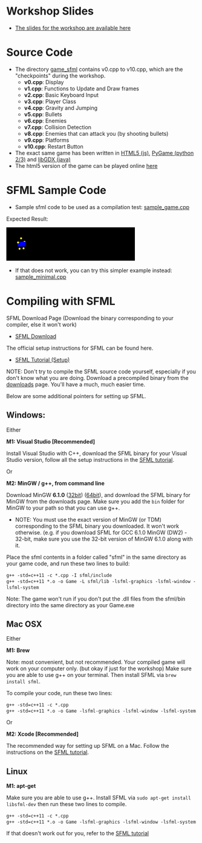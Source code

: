 # Workshop Slides

* [The slides for the workshop are available here](../../raw/master/slides.pdf)

# Source Code

* The directory [game_sfml](../../tree/master/game_sfml) contains v0.cpp to v10.cpp, which are the "checkpoints" during the workshop.
  - **v0.cpp**: Display
  - **v1.cpp**: Functions to Update and Draw frames
  - **v2.cpp**: Basic Keyboard Input
  - **v3.cpp**: Player Class
  - **v4.cpp**: Gravity and Jumping
  - **v5.cpp**: Bullets
  - **v6.cpp**: Enemies
  - **v7.cpp**: Collision Detection
  - **v8.cpp**: Enemies that can attack you (by shooting bullets)
  - **v9.cpp**: Platforms
  - **v10.cpp**: Restart Button
* The exact same game has been written in [HTML5 (js)](../../tree/master/game_html5), [PyGame (python 2/3)](../../tree/master/game_pygame) and [libGDX (java)](../../tree/master/game_libgdx)
* The html5 version of the game can be played online [here](https://rawgit.com/Ohohcakester/orbital17-gamedev/master/game_html5/index.html)

# SFML Sample Code

* Sample sfml code to be used as a compilation test: [sample_game.cpp](https://raw.githubusercontent.com/Ohohcakester/orbital17-gamedev/master/compilation_tests/sample_game.cpp)

Expected Result:

![sfml_sample](images/sfml_sample.gif)

* If that does not work, you can try this simpler example instead: [sample_minimal.cpp](https://raw.githubusercontent.com/Ohohcakester/orbital17-gamedev/master/compilation_tests/sample_minimal.cpp)

# Compiling with SFML

SFML Download Page (Download the binary corresponding to your compiler, else it won't work)

* [SFML Download](https://www.sfml-dev.org/download/sfml/2.4.2/)

The official setup instructions for SFML can be found here.

* [SFML Tutorial (Setup)](https://www.sfml-dev.org/tutorials/2.4/)

NOTE: Don't try to compile the SFML source code yourself, especially if you don't know what you are doing. Download a precompiled binary from the [downloads](https://www.sfml-dev.org/download/sfml/2.4.2/) page. You'll have a much, much easier time.


Below are some additional pointers for setting up SFML.

## Windows:
Either

**M1: Visual Studio [Recommended]**

Install Visual Studio with C++, download the SFML binary for your Visual Studio version, follow all the setup instructions in the [SFML tutorial](https://www.sfml-dev.org/tutorials/2.4/start-vc.php).

Or

**M2: MinGW / g++, from command line**

Download MinGW **6.1.0** ([32bit](https://sourceforge.net/projects/mingw-w64/files/Toolchains%20targetting%20Win32/Personal%20Builds/mingw-builds/6.1.0/threads-posix/dwarf/i686-6.1.0-release-posix-dwarf-rt_v5-rev0.7z/download)) ([64bit](https://sourceforge.net/projects/mingw-w64/files/Toolchains%20targetting%20Win64/Personal%20Builds/mingw-builds/6.1.0/threads-posix/seh/x86_64-6.1.0-release-posix-seh-rt_v5-rev0.7z/download)), and download the SFML binary for MinGW from the downloads page. Make sure you add the `bin` folder for MinGW to your path so that you can use g++.
- NOTE: You must use the exact version of MinGW (or TDM) corresponding to the SFML binary you downloaded. It won't work otherwise. (e.g. if you download SFML for GCC 6.1.0 MinGW (DW2) - 32-bit, make sure you use the 32-bit version of MinGW 6.1.0 along with it.

Place the sfml contents in a folder called "sfml" in the same directory as your game code, and run these two lines to build:
```
g++ -std=c++11 -c *.cpp -I sfml/include
g++ -std=c++11 *.o -o Game -L sfml/lib -lsfml-graphics -lsfml-window -lsfml-system
```

Note: The game won't run if you don't put the .dll files from the sfml/bin directory into the same directory as your Game.exe


## Mac OSX

Either

**M1: Brew**

Note: most convenient, but not recommended. Your compiled game will work on your computer only. (but okay if just for the workshop)
Make sure you are able to use g++ on your terminal. Then install SFML via `brew install sfml`.

To compile your code, run these two lines:
```
g++ -std=c++11 -c *.cpp
g++ -std=c++11 *.o -o Game -lsfml-graphics -lsfml-window -lsfml-system
```

Or

**M2: Xcode [Recommended]**

The recommended way for setting up SFML on a Mac. Follow the instructions on the [SFML tutorial](https://www.sfml-dev.org/tutorials/2.4/start-osx.php).


## Linux

**M1: apt-get**

Make sure you are able to use g++. Install SFML via `sudo apt-get install libsfml-dev`
then run these two lines to compile.
```
g++ -std=c++11 -c *.cpp
g++ -std=c++11 *.o -o Game -lsfml-graphics -lsfml-window -lsfml-system
```

If that doesn't work out for you, refer to the [SFML tutorial](https://www.sfml-dev.org/tutorials/2.4/start-linux.php)
